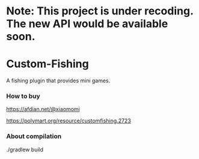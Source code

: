 # Note: This project is under recoding. The new API would be available soon.
# Custom-Fishing
A fishing plugin that provides mini games.

### How to buy

https://afdian.net/@xiaomomi

https://polymart.org/resource/customfishing.2723

### About compilation
./gradlew build
